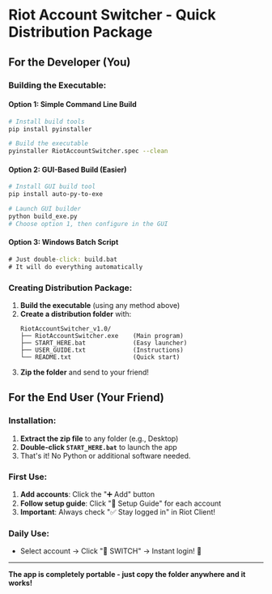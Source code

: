 # Riot Account Switcher - Quick Distribution Package

## For the Developer (You)

### Building the Executable:

#### Option 1: Simple Command Line Build
```bash
# Install build tools
pip install pyinstaller

# Build the executable
pyinstaller RiotAccountSwitcher.spec --clean
```

#### Option 2: GUI-Based Build (Easier)
```bash
# Install GUI build tool
pip install auto-py-to-exe

# Launch GUI builder
python build_exe.py
# Choose option 1, then configure in the GUI
```

#### Option 3: Windows Batch Script
```cmd
# Just double-click: build.bat
# It will do everything automatically
```

### Creating Distribution Package:

1. **Build the executable** (using any method above)
2. **Create a distribution folder** with:
   ```
   RiotAccountSwitcher_v1.0/
   ├── RiotAccountSwitcher.exe    (Main program)
   ├── START_HERE.bat             (Easy launcher)
   ├── USER_GUIDE.txt             (Instructions)
   └── README.txt                 (Quick start)
   ```
3. **Zip the folder** and send to your friend!

## For the End User (Your Friend)

### Installation:
1. **Extract the zip file** to any folder (e.g., Desktop)
2. **Double-click `START_HERE.bat`** to launch the app
3. That's it! No Python or additional software needed.

### First Use:
1. **Add accounts**: Click the "➕ Add" button
2. **Follow setup guide**: Click "🚀 Setup Guide" for each account
3. **Important**: Always check "✅ Stay logged in" in Riot Client!

### Daily Use:
- Select account → Click "🔄 SWITCH" → Instant login! 🚀

---

**The app is completely portable - just copy the folder anywhere and it works!**
